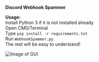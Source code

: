 **Discord Webhook Spammer**

**Usage:** <br />
Install Python 3 if it is not installed already <br />
Open CMD/Terminal <br />
Type `pip install -r requirements.txt` <br />
Run `WebhookSpammer.py` <br />
The rest will be easy to understand!

![Image of GUI]((https://cdn.discordapp.com/attachments/859443997116989480/980539293296627772/unknown.png))

